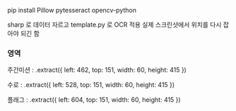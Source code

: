 pip install Pillow pytesseract opencv-python

sharp 로 데이터 자르고
template.py 로 OCR 적용
실제 스크린샷에서 위치를 다시 잡아야 되긴 함

### 영역
주간미션 : 
.extract({ left: 462, top: 151, width: 60, height: 415 })

수로 : 
.extract({ left: 528, top: 151, width: 60, height: 415 })

플래그 :
.extract({ left: 604, top: 151, width: 60, height: 415 })
